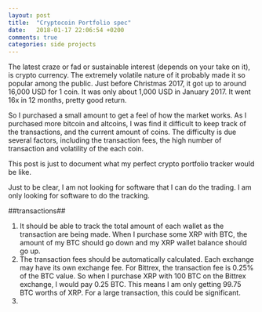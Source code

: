 ```yaml
---
layout: post
title:  "Cryptocoin Portfolio spec"
date:   2018-01-17 22:06:54 +0200
comments: true
categories: side projects 
---
```

The latest craze or fad or sustainable interest (depends on your take on it), is crypto currency. The extremely volatile nature of it probably made it so popular among the public. Just before Christmas 2017, it got up to around 16,000 USD for 1 coin. It was only about 1,000 USD in January 2017. It went 16x in 12 months, pretty good return.

So I purchased a small amount to get a feel of how the market works. As I purchased more bitcoin and altcoins, I was find it difficult to keep track of the transactions, and the current amount of coins. The difficulty is due several factors, including the transaction fees, the high number of transaction and volatility of the each coin.

This post is just to document what my perfect crypto portfolio tracker would be like. 

Just to be clear, I am not looking for software that I can do the trading. I am only looking for software to do the tracking.

##transactions##
1. It should be able to track the total amount of each wallet as the transaction are being made. When I purchase some XRP with BTC, the amount of my BTC should go down and my XRP wallet balance should go up. 
1. The transaction fees should be automatically calculated. Each exchange may have its own exchange fee. For Bittrex, the transaction fee is 0.25% of the BTC value. So when I purchase XRP with 100 BTC on the Bittrex exchange, I would pay 0.25 BTC. This means I am only getting 99.75 BTC worths of XRP. For a large transaction, this could be significant.
1. 

